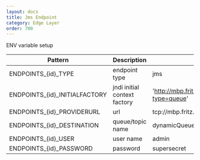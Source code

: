 ```yaml
---
layout: docs
title: Jms Endpoint
category: Edge Layer
order: 700
---
```


ENV variable setup

| Pattern | Description | Sample Value |
| ------- | ----------- | ------------ |
| ENDPOINTS_{id}_TYPE | endpoint type | jms |
| ENDPOINTS_{id}_INITIALFACTORY | jndi initial context factory | 'http://mbp.fritz.box:8161/api/message/TEST?type=queue' |
| ENDPOINTS_{id}_PROVIDERURL | url | tcp://mbp.fritz.box:61616 |
| ENDPOINTS_{id}_DESTINATION | queue/topic name | dynamicQueues/TEST |
| ENDPOINTS_{id}_USER | user name | admin |
| ENDPOINTS_{id}_PASSWORD | password | supersecret |

